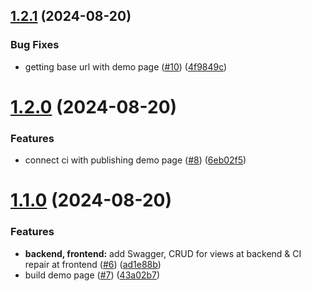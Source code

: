 ## [1.2.1](https://github.com/digitable-lol/light-traffic/compare/v1.2.0...v1.2.1) (2024-08-20)


### Bug Fixes

* getting base url with demo page ([#10](https://github.com/digitable-lol/light-traffic/issues/10)) ([4f9849c](https://github.com/digitable-lol/light-traffic/commit/4f9849c8b57ce4c5c1dbb96a1e10133081ad2eba))

# [1.2.0](https://github.com/digitable-lol/light-traffic/compare/v1.1.0...v1.2.0) (2024-08-20)


### Features

* connect ci with publishing demo page ([#8](https://github.com/digitable-lol/light-traffic/issues/8)) ([6eb02f5](https://github.com/digitable-lol/light-traffic/commit/6eb02f502c8e778a79c359d7b4bf0f54f9ddf3f2))

# [1.1.0](https://github.com/digitable-lol/light-traffic/compare/v1.0.0...v1.1.0) (2024-08-20)


### Features

* **backend, frontend:** add Swagger, CRUD for views at backend & CI repair at frontend ([#6](https://github.com/digitable-lol/light-traffic/issues/6)) ([ad1e88b](https://github.com/digitable-lol/light-traffic/commit/ad1e88bf13f1c4584d8a7a42787d4153f03f490b))
* build demo page ([#7](https://github.com/digitable-lol/light-traffic/issues/7)) ([43a02b7](https://github.com/digitable-lol/light-traffic/commit/43a02b7dffed6faa2e58a11242a71c3fdea5da09))
